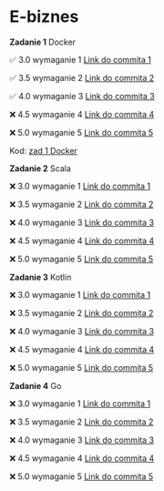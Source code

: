 # E-biznes

**Zadanie 1** Docker

:white_check_mark: 3.0 wymaganie 1 [Link do commita 1](https://github.com/KubaPlesniak/E-biznes/commit/9e3099f96bc251e53bc2023ba65e542ac3ff3fdf)

:white_check_mark: 3.5 wymaganie 2 [Link do commita 2](https://github.com/KubaPlesniak/E-biznes/commit/1c1aabda4e6cd0809788012c43fd0ffc45a38fa2)

:white_check_mark: 4.0 wymaganie 3 [Link do commita 3](https://github.com/KubaPlesniak/E-biznes/commit/835967e69d6ff9268b4999ade79355c62c217412#)

:x: 4.5 wymaganie 4 [Link do commita 4]()

:x: 5.0 wymaganie 5 [Link do commita 5]()


Kod: [zad 1 Docker](https://github.com/KubaPlesniak/E-biznes/tree/835967e69d6ff9268b4999ade79355c62c217412/zad%201)


**Zadanie 2** Scala

:x: 3.0 wymaganie 1 [Link do commita 1]()

:x: 3.5 wymaganie 2 [Link do commita 2]()

:x: 4.0 wymaganie 3 [Link do commita 3]()

:x: 4.5 wymaganie 4 [Link do commita 4]()

:x: 5.0 wymaganie 5 [Link do commita 5]()


**Zadanie 3** Kotlin

:x: 3.0 wymaganie 1 [Link do commita 1]()

:x: 3.5 wymaganie 2 [Link do commita 2]()

:x: 4.0 wymaganie 3 [Link do commita 3]()

:x: 4.5 wymaganie 4 [Link do commita 4]()

:x: 5.0 wymaganie 5 [Link do commita 5]()


**Zadanie 4** Go

:x: 3.0 wymaganie 1 [Link do commita 1]()

:x: 3.5 wymaganie 2 [Link do commita 2]()

:x: 4.0 wymaganie 3 [Link do commita 3]()

:x: 4.5 wymaganie 4 [Link do commita 4]()

:x: 5.0 wymaganie 5 [Link do commita 5]()
